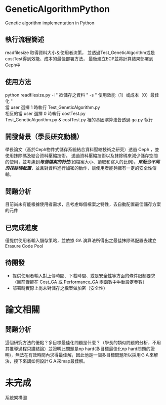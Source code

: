 # GeneticAlgorithmPython

Genetic algorithm implementation in Python

## 執行流程簡述
readfilesize 取得資料大小＆使用者決策，
並透過Test_GeneticAlgorithm或是costTest得到效能、成本的最佳部署方法，
最後建立ECP並將計算結果部署到Ceph中

## 使用方法
python readfilesize.py -i " 欲儲存之資料 " -s " 使用效能（1）或成本（0）最佳化 "   
當 user 選擇 1 時執行 Test_GeneticAlgorithm.py   
相反的當 user 選擇 0 時執行 costTest.py   
Test_GeneticAlgorithm.py & costTest.py 裡的基因演算法皆透過 ga.py 執行 

## 開發背景（學長研究動機）
學長論文（基於Ceph物件式儲存系統結合資料壓縮技術之研究）透過 Ceph ，並使用抹除碼及結合資料壓縮技術。
透過資料壓縮技術以及抹除碼來減少儲存空間的使用，並考慮到***每個檔案的特性***(如檔案大小、讀取和寫入的比例)，***來配合不同的抹除碼配置***，並且對資料進行加密的動作，讓使用者能夠擁有一定的安全性傳輸。

## 問題分析
目前尚未有能根據使用者需求，且考慮每個檔案之特性，去自動配置最佳儲存方案的元件

## 已完成進度
僅提供使用者輸入儲存策略，並依據 GA 演算法所得出之最佳抹除碼配置去建立 Erasure Code Pool

## 待開發
* 提供使用者輸入對上傳時間、下載時間、或是安全性等方面的條件限制要求（目前僅能在 Cost_GA 或 Performance_GA 兩函數中手動設定參數）  
* 部署時實際上尚未對儲存之檔案做加密（安全性）

# 論文相關
## 問題分析
這個研究方法的優點？多目標最佳化問題是什麼？（學長的類似問題的分析，不用其推導過程只講結論）並證明此問題是np hard(多目標最佳化np hard問題的證明)，無法在有效時間內求得最佳解，因此他是一個多目標問題所以採用ＧＡ來解決，接下來講如何設計ＧＡ來map最佳解。

# 未完成
系統架構圖
